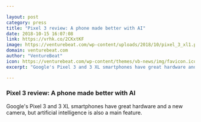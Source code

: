 ```yaml
---

layout: post
category: press
title: "Pixel 3 review: A phone made better with AI"
date: 2018-10-15 16:07:08
link: https://vrhk.co/2CKxtKF
image: https://venturebeat.com/wp-content/uploads/2018/10/pixel_3_xl1.png?fit=1480%2C1050&strip=all
domain: venturebeat.com
author: "VentureBeat"
icon: https://venturebeat.com/wp-content/themes/vb-news/img/favicon.ico
excerpt: "Google's Pixel 3 and 3 XL smartphones have great hardware and a new camera, but artificial intelligence is also a main feature."

---
```


### Pixel 3 review: A phone made better with AI

Google's Pixel 3 and 3 XL smartphones have great hardware and a new camera, but artificial intelligence is also a main feature.